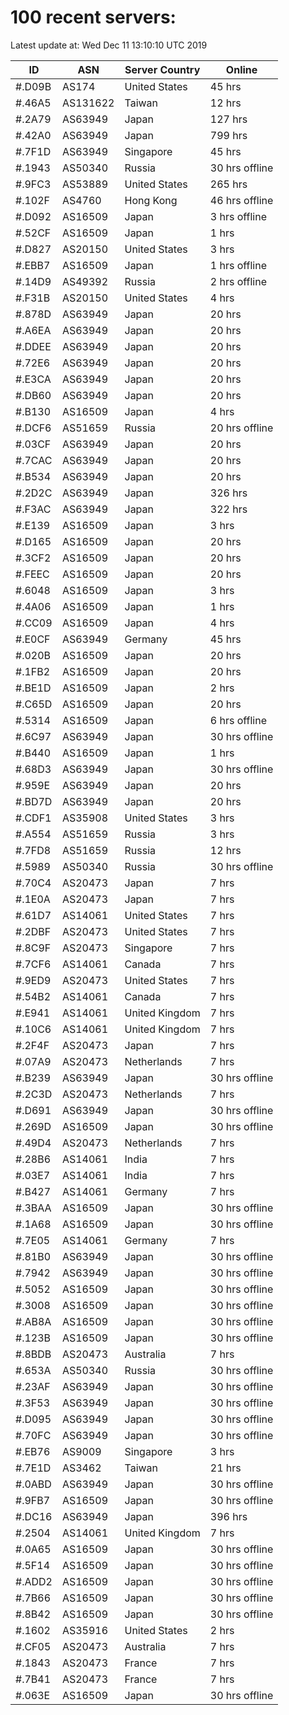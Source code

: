 # 100 recent servers:

Latest update at: Wed Dec 11 13:10:10 UTC 2019

| ID | ASN | Server Country | Online |
| -- | --- | -------------- | ------ |
| #.D09B | AS174 | United States | 45 hrs |
| #.46A5 | AS131622 | Taiwan | 12 hrs |
| #.2A79 | AS63949 | Japan | 127 hrs |
| #.42A0 | AS63949 | Japan | 799 hrs |
| #.7F1D | AS63949 | Singapore | 45 hrs |
| #.1943 | AS50340 | Russia | 30 hrs offline |
| #.9FC3 | AS53889 | United States | 265 hrs |
| #.102F | AS4760 | Hong Kong | 46 hrs offline |
| #.D092 | AS16509 | Japan | 3 hrs offline |
| #.52CF | AS16509 | Japan | 1 hrs |
| #.D827 | AS20150 | United States | 3 hrs |
| #.EBB7 | AS16509 | Japan | 1 hrs offline |
| #.14D9 | AS49392 | Russia | 2 hrs offline |
| #.F31B | AS20150 | United States | 4 hrs |
| #.878D | AS63949 | Japan | 20 hrs |
| #.A6EA | AS63949 | Japan | 20 hrs |
| #.DDEE | AS63949 | Japan | 20 hrs |
| #.72E6 | AS63949 | Japan | 20 hrs |
| #.E3CA | AS63949 | Japan | 20 hrs |
| #.DB60 | AS63949 | Japan | 20 hrs |
| #.B130 | AS16509 | Japan | 4 hrs |
| #.DCF6 | AS51659 | Russia | 20 hrs offline |
| #.03CF | AS63949 | Japan | 20 hrs |
| #.7CAC | AS63949 | Japan | 20 hrs |
| #.B534 | AS63949 | Japan | 20 hrs |
| #.2D2C | AS63949 | Japan | 326 hrs |
| #.F3AC | AS63949 | Japan | 322 hrs |
| #.E139 | AS16509 | Japan | 3 hrs |
| #.D165 | AS16509 | Japan | 20 hrs |
| #.3CF2 | AS16509 | Japan | 20 hrs |
| #.FEEC | AS16509 | Japan | 20 hrs |
| #.6048 | AS16509 | Japan | 3 hrs |
| #.4A06 | AS16509 | Japan | 1 hrs |
| #.CC09 | AS16509 | Japan | 4 hrs |
| #.E0CF | AS63949 | Germany | 45 hrs |
| #.020B | AS16509 | Japan | 20 hrs |
| #.1FB2 | AS16509 | Japan | 20 hrs |
| #.BE1D | AS16509 | Japan | 2 hrs |
| #.C65D | AS16509 | Japan | 20 hrs |
| #.5314 | AS16509 | Japan | 6 hrs offline |
| #.6C97 | AS63949 | Japan | 30 hrs offline |
| #.B440 | AS16509 | Japan | 1 hrs |
| #.68D3 | AS63949 | Japan | 30 hrs offline |
| #.959E | AS63949 | Japan | 20 hrs |
| #.BD7D | AS63949 | Japan | 20 hrs |
| #.CDF1 | AS35908 | United States | 3 hrs |
| #.A554 | AS51659 | Russia | 3 hrs |
| #.7FD8 | AS51659 | Russia | 12 hrs |
| #.5989 | AS50340 | Russia | 30 hrs offline |
| #.70C4 | AS20473 | Japan | 7 hrs |
| #.1E0A | AS20473 | Japan | 7 hrs |
| #.61D7 | AS14061 | United States | 7 hrs |
| #.2DBF | AS20473 | United States | 7 hrs |
| #.8C9F | AS20473 | Singapore | 7 hrs |
| #.7CF6 | AS14061 | Canada | 7 hrs |
| #.9ED9 | AS20473 | United States | 7 hrs |
| #.54B2 | AS14061 | Canada | 7 hrs |
| #.E941 | AS14061 | United Kingdom | 7 hrs |
| #.10C6 | AS14061 | United Kingdom | 7 hrs |
| #.2F4F | AS20473 | Japan | 7 hrs |
| #.07A9 | AS20473 | Netherlands | 7 hrs |
| #.B239 | AS63949 | Japan | 30 hrs offline |
| #.2C3D | AS20473 | Netherlands | 7 hrs |
| #.D691 | AS63949 | Japan | 30 hrs offline |
| #.269D | AS16509 | Japan | 30 hrs offline |
| #.49D4 | AS20473 | Netherlands | 7 hrs |
| #.28B6 | AS14061 | India | 7 hrs |
| #.03E7 | AS14061 | India | 7 hrs |
| #.B427 | AS14061 | Germany | 7 hrs |
| #.3BAA | AS16509 | Japan | 30 hrs offline |
| #.1A68 | AS16509 | Japan | 30 hrs offline |
| #.7E05 | AS14061 | Germany | 7 hrs |
| #.81B0 | AS63949 | Japan | 30 hrs offline |
| #.7942 | AS63949 | Japan | 30 hrs offline |
| #.5052 | AS16509 | Japan | 30 hrs offline |
| #.3008 | AS16509 | Japan | 30 hrs offline |
| #.AB8A | AS16509 | Japan | 30 hrs offline |
| #.123B | AS16509 | Japan | 30 hrs offline |
| #.8BDB | AS20473 | Australia | 7 hrs |
| #.653A | AS50340 | Russia | 30 hrs offline |
| #.23AF | AS63949 | Japan | 30 hrs offline |
| #.3F53 | AS63949 | Japan | 30 hrs offline |
| #.D095 | AS63949 | Japan | 30 hrs offline |
| #.70FC | AS63949 | Japan | 30 hrs offline |
| #.EB76 | AS9009 | Singapore | 3 hrs |
| #.7E1D | AS3462 | Taiwan | 21 hrs |
| #.0ABD | AS63949 | Japan | 30 hrs offline |
| #.9FB7 | AS16509 | Japan | 30 hrs offline |
| #.DC16 | AS63949 | Japan | 396 hrs |
| #.2504 | AS14061 | United Kingdom | 7 hrs |
| #.0A65 | AS16509 | Japan | 30 hrs offline |
| #.5F14 | AS16509 | Japan | 30 hrs offline |
| #.ADD2 | AS16509 | Japan | 30 hrs offline |
| #.7B66 | AS16509 | Japan | 30 hrs offline |
| #.8B42 | AS16509 | Japan | 30 hrs offline |
| #.1602 | AS35916 | United States | 2 hrs |
| #.CF05 | AS20473 | Australia | 7 hrs |
| #.1843 | AS20473 | France | 7 hrs |
| #.7B41 | AS20473 | France | 7 hrs |
| #.063E | AS16509 | Japan | 30 hrs offline |

